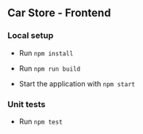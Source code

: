 ## Car Store - Frontend

### Local setup

- Run `npm install`

- Run `npm run build`

- Start the application with `npm start`

### Unit tests

- Run `npm test`